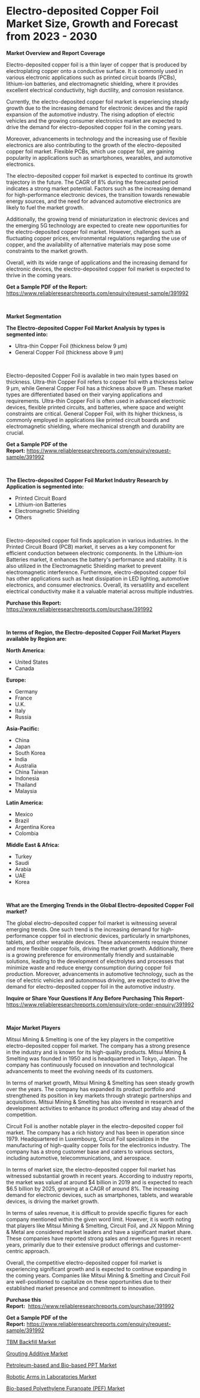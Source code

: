<p><h1>Electro-deposited Copper Foil Market Size, Growth and Forecast from 2023 - 2030</h1></p><p><strong>Market Overview and Report Coverage</strong></p>
<p><p>Electro-deposited copper foil is a thin layer of copper that is produced by electroplating copper onto a conductive surface. It is commonly used in various electronic applications such as printed circuit boards (PCBs), lithium-ion batteries, and electromagnetic shielding, where it provides excellent electrical conductivity, high ductility, and corrosion resistance.</p><p>Currently, the electro-deposited copper foil market is experiencing steady growth due to the increasing demand for electronic devices and the rapid expansion of the automotive industry. The rising adoption of electric vehicles and the growing consumer electronics market are expected to drive the demand for electro-deposited copper foil in the coming years.</p><p>Moreover, advancements in technology and the increasing use of flexible electronics are also contributing to the growth of the electro-deposited copper foil market. Flexible PCBs, which use copper foil, are gaining popularity in applications such as smartphones, wearables, and automotive electronics.</p><p>The electro-deposited copper foil market is expected to continue its growth trajectory in the future. The CAGR of 8% during the forecasted period indicates a strong market potential. Factors such as the increasing demand for high-performance electronic devices, the transition towards renewable energy sources, and the need for advanced automotive electronics are likely to fuel the market growth.</p><p>Additionally, the growing trend of miniaturization in electronic devices and the emerging 5G technology are expected to create new opportunities for the electro-deposited copper foil market. However, challenges such as fluctuating copper prices, environmental regulations regarding the use of copper, and the availability of alternative materials may pose some constraints to the market growth.</p><p>Overall, with its wide range of applications and the increasing demand for electronic devices, the electro-deposited copper foil market is expected to thrive in the coming years.</p></p>
<p><strong>Get a Sample PDF of the Report:</strong> <a href="https://www.reliableresearchreports.com/enquiry/request-sample/391992">https://www.reliableresearchreports.com/enquiry/request-sample/391992</a></p>
<p>&nbsp;</p>
<p><strong>Market Segmentation</strong></p>
<p><strong>The Electro-deposited Copper Foil Market Analysis by types is segmented into:</strong></p>
<p><ul><li>Ultra-thin Copper Foil (thickness below 9 μm)</li><li>General Copper Foil (thickness above 9 μm)</li></ul></p>
<p>&nbsp;</p>
<p><p>Electro-deposited Copper Foil is available in two main types based on thickness. Ultra-thin Copper Foil refers to copper foil with a thickness below 9 μm, while General Copper Foil has a thickness above 9 μm. These market types are differentiated based on their varying applications and requirements. Ultra-thin Copper Foil is often used in advanced electronic devices, flexible printed circuits, and batteries, where space and weight constraints are critical. General Copper Foil, with its higher thickness, is commonly employed in applications like printed circuit boards and electromagnetic shielding, where mechanical strength and durability are crucial.</p></p>
<p><strong>Get a Sample PDF of the Report:</strong>&nbsp;<a href="https://www.reliableresearchreports.com/enquiry/request-sample/391992">https://www.reliableresearchreports.com/enquiry/request-sample/391992</a></p>
<p>&nbsp;</p>
<p><strong>The Electro-deposited Copper Foil Market Industry Research by Application is segmented into:</strong></p>
<p><ul><li>Printed Circuit Board</li><li>Lithium-ion Batteries</li><li>Electromagnetic Shielding</li><li>Others</li></ul></p>
<p>&nbsp;</p>
<p><p>Electro-deposited copper foil finds application in various industries. In the Printed Circuit Board (PCB) market, it serves as a key component for efficient conduction between electronic components. In the Lithium-ion Batteries market, it enhances the battery's performance and stability. It is also utilized in the Electromagnetic Shielding market to prevent electromagnetic interference. Furthermore, electro-deposited copper foil has other applications such as heat dissipation in LED lighting, automotive electronics, and consumer electronics. Overall, its versatility and excellent electrical conductivity make it a valuable material across multiple industries.</p></p>
<p><strong>Purchase this Report:</strong>&nbsp; <a href="https://www.reliableresearchreports.com/purchase/391992">https://www.reliableresearchreports.com/purchase/391992</a></p>
<p>&nbsp;</p>
<p><strong>In terms of Region, the Electro-deposited Copper Foil Market Players available by Region are:</strong></p>
<p>
    <p> <strong> North America: </strong>
        <ul>
            <li>United States</li>
            <li>Canada</li>
        </ul>
        </p> 
    <p> <strong> Europe: </strong>
        <ul>
            <li>Germany</li>
            <li>France</li>
            <li>U.K.</li>
            <li>Italy</li>
            <li>Russia</li>
        </ul>
        </p> 
    <p> <strong> Asia-Pacific: </strong>
        <ul>
            <li>China</li>
            <li>Japan</li>
            <li>South Korea</li>
            <li>India</li>
            <li>Australia</li>
            <li>China Taiwan</li>
            <li>Indonesia</li>
            <li>Thailand</li>
            <li>Malaysia</li>
        </ul>
        </p> 
    <p> <strong> Latin America: </strong>
        <ul>
            <li>Mexico</li>
            <li>Brazil</li>
            <li>Argentina Korea</li>
            <li>Colombia</li>
        </ul>
        </p> 
    <p> <strong> Middle East & Africa: </strong>
        <ul>
            <li>Turkey</li>
            <li>Saudi</li>
            <li>Arabia</li>
            <li>UAE</li>
            <li>Korea</li>
        </ul>
    </p>
    </p>
<p>&nbsp;</p>
<p><strong>What are the Emerging Trends in the Global Electro-deposited Copper Foil market?</strong></p>
<p><p>The global electro-deposited copper foil market is witnessing several emerging trends. One such trend is the increasing demand for high-performance copper foil in electronic devices, particularly in smartphones, tablets, and other wearable devices. These advancements require thinner and more flexible copper foils, driving the market growth. Additionally, there is a growing preference for environmentally friendly and sustainable solutions, leading to the development of electrolytes and processes that minimize waste and reduce energy consumption during copper foil production. Moreover, advancements in automotive technology, such as the rise of electric vehicles and autonomous driving, are expected to drive the demand for electro-deposited copper foil in the automotive industry.</p></p>
<p><strong>Inquire or Share Your Questions If Any Before Purchasing This Report</strong>- <a href="https://www.reliableresearchreports.com/enquiry/pre-order-enquiry/391992">https://www.reliableresearchreports.com/enquiry/pre-order-enquiry/391992</a></p>
<p>&nbsp;</p>
<p><strong>Major Market Players</strong></p>
<p><p>Mitsui Mining & Smelting is one of the key players in the competitive electro-deposited copper foil market. The company has a strong presence in the industry and is known for its high-quality products. Mitsui Mining & Smelting was founded in 1950 and is headquartered in Tokyo, Japan. The company has continuously focused on innovation and technological advancements to meet the evolving needs of its customers.</p><p>In terms of market growth, Mitsui Mining & Smelting has seen steady growth over the years. The company has expanded its product portfolio and strengthened its position in key markets through strategic partnerships and acquisitions. Mitsui Mining & Smelting has also invested in research and development activities to enhance its product offering and stay ahead of the competition.</p><p>Circuit Foil is another notable player in the electro-deposited copper foil market. The company has a rich history and has been in operation since 1979. Headquartered in Luxembourg, Circuit Foil specializes in the manufacturing of high-quality copper foils for the electronics industry. The company has a strong customer base and caters to various sectors, including automotive, telecommunications, and aerospace.</p><p>In terms of market size, the electro-deposited copper foil market has witnessed substantial growth in recent years. According to industry reports, the market was valued at around $4 billion in 2019 and is expected to reach $6.5 billion by 2025, growing at a CAGR of around 8%. The increasing demand for electronic devices, such as smartphones, tablets, and wearable devices, is driving the market growth.</p><p>In terms of sales revenue, it is difficult to provide specific figures for each company mentioned within the given word limit. However, it is worth noting that players like Mitsui Mining & Smelting, Circuit Foil, and JX Nippon Mining & Metal are considered market leaders and have a significant market share. These companies have reported strong sales and revenue figures in recent years, primarily due to their extensive product offerings and customer-centric approach.</p><p>Overall, the competitive electro-deposited copper foil market is experiencing significant growth and is expected to continue expanding in the coming years. Companies like Mitsui Mining & Smelting and Circuit Foil are well-positioned to capitalize on these opportunities due to their established market presence and commitment to innovation.</p></p>
<p><strong>Purchase this Report:</strong>&nbsp;&nbsp;<a href="https://www.reliableresearchreports.com/purchase/391992">https://www.reliableresearchreports.com/purchase/391992</a></p>
<p></p>
<p><strong>Get a Sample PDF of the Report:</strong>&nbsp;<a href="https://www.reliableresearchreports.com/enquiry/request-sample/391992">https://www.reliableresearchreports.com/enquiry/request-sample/391992</a></p>
<p><p><a href="https://medium.com/@christopherbennett19/tbm-backfill-market-size-market-outlook-and-market-forecast-2023-to-2030-d22a6b45b4d8">TBM Backfill Market</a></p><p><a href="https://medium.com/@scottford2001/grouting-additive-market-furnishes-information-on-market-share-market-trends-and-market-growth-fd9a078615a8">Grouting Additive Market</a></p><p><a href="https://medium.com/@jamesromero59/petroleum-based-and-bio-based-ppt-market-trends-forecast-and-competitive-analysis-to-2030-89670977b3a5">Petroleum-based and Bio-based PPT Market</a></p><p><a href="https://medium.com/@bobbyrobinson56/robotic-arms-in-laboratories-market-trends-and-market-analysis-forecasted-for-period-2023-2030-b5bbc996d509">Robotic Arms in Laboratories Market</a></p><p><a href="https://medium.com/@dennisoliver07/analyzing-bio-based-polyethylene-furanoate-pef-market-global-industry-perspective-and-forecast-558f9dc2eda9">Bio-based Polyethylene Furanoate (PEF) Market</a></p></p>